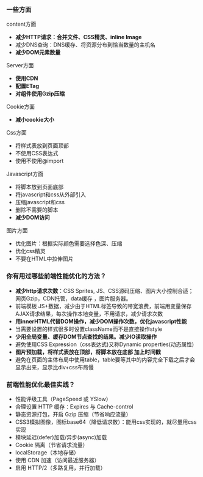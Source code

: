 ### 一些方面

content方面
- **减少HTTP请求：合并文件、CSS精灵、inline Image**
- 减少DNS查询：DNS缓存、将资源分布到恰当数量的主机名
- **减少DOM元素数量**

Server方面
- **使用CDN**
- **配置ETag**
- **对组件使用Gzip压缩**


Cookie方面
- **减小cookie大小**

Css方面
- 将样式表放到页面顶部
- 不使用CSS表达式
- 使用<link>不使用@import

Javascript方面
- 将脚本放到页面底部
- 将javascript和css从外部引入
- 压缩javascript和css
- 删除不需要的脚本
- **减少DOM访问**

图片方面
- 优化图片：根据实际颜色需要选择色深、压缩
- 优化css精灵
- 不要在HTML中拉伸图片

### 你有用过哪些前端性能优化的方法？
- **减少http请求次数**：CSS Sprites, JS、CSS源码压缩、图片大小控制合适；网页Gzip，CDN托管，data缓存 ，图片服务器。
- 前端模板 JS+数据，减少由于HTML标签导致的带宽浪费，前端用变量保存AJAX请求结果，每次操作本地变量，不用请求，减少请求次数
- **用innerHTML代替DOM操作，减少DOM操作次数，优化javascript性能**
- 当需要设置的样式很多时设置className而不是直接操作style
- **少用全局变量、缓存DOM节点查找的结果。减少IO读取操作**
- 避免使用CSS Expression（css表达式)又称Dynamic properties(动态属性)
- **图片预加载，将样式表放在顶部，将脚本放在底部 加上时间戳**
- 避免在页面的主体布局中使用table，table要等其中的内容完全下载之后才会显示出来，显示比div+css布局慢

### 前端性能优化最佳实践？
- 性能评级工具（PageSpeed 或 YSlow）
- 合理设置 HTTP 缓存：Expires 与 Cache-control
- 静态资源打包，开启 Gzip 压缩（节省响应流量）
- CSS3模拟图像，图标base64（降低请求数）：能用css实现的，就尽量用css实现
- 模块延迟(defer)加载/异步(async)加载
- Cookie 隔离（节省请求流量）
- localStorage（本地存储）
- 使用 CDN 加速（访问最近服务器）
- 启用 HTTP/2（多路复用，并行加载）
